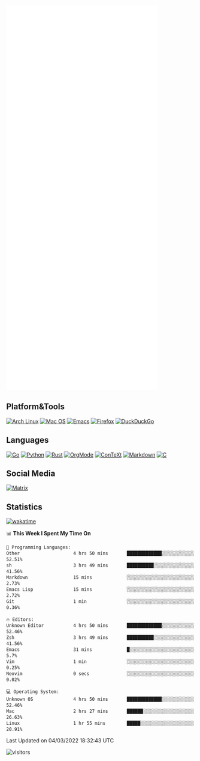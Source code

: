 ![Metrics](https://github.com/SteamedFish/SteamedFish/blob/master/github-metrics.svg)

## Platform&Tools

[![Arch Linux](https://img.shields.io/badge/ArchLinux-1793D1?logo=arch-linux&logoColor=fff&style=flat-square)](https://archlinux.org/)
[![Mac OS](https://img.shields.io/badge/MacOS-000000?style=flat-square&logo=macos&logoColor=F0F0F0)](https://www.apple.com/macos/)
[![Emacs](https://img.shields.io/badge/Emacs-%237F5AB6.svg?&style=flat-square&logo=gnu-emacs&logoColor=white)](https://www.gnu.org/software/emacs/)
[![Firefox](https://img.shields.io/badge/Firefox-FF7139?style=flat-square&logo=Firefox-Browser&logoColor=white)](https://firefox.com/)
[![DuckDuckGo](https://img.shields.io/badge/DuckDuckGo-DE5833?style=flat-square&logo=DuckDuckGo&logoColor=white)](https://duckduckgo.com/)

## Languages

[![Go](https://img.shields.io/badge/Golang-%2300ADD8.svg?style=flat-square&logo=go&logoColor=white)](https://golang.org/)
[![Python](https://img.shields.io/badge/Python-3670A0?style=flat-square&logo=python&logoColor=ffdd54)](https://www.python.org/)
[![Rust](https://img.shields.io/badge/Rust-%23000000.svg?style=flat-square&logo=rust&logoColor=white)](https://www.rust-lang.org/)
[![OrgMode](https://img.shields.io/badge/OrgMode-%23000000.svg?style=flat-square&logo=org&logoColor=white)](https://orgmode.org/)
[![ConTeXt](https://img.shields.io/badge/ConTeXt-%23008080.svg?style=flat-square&logo=latex&logoColor=white)](https://contextgarden.net/)
[![Markdown](https://img.shields.io/badge/MarkDown-%23000000.svg?style=flat-square&logo=markdown&logoColor=white)](https://daringfireball.net/projects/markdown/)
[![C](https://img.shields.io/badge/C-%2300599C.svg?style=flat-square&logo=c&logoColor=white)](https://www.iso.org/standard/74528.html)

## Social Media

[![Matrix](https://img.shields.io/badge/SteamedFish-2CA5E0?style=social&logo=matrix&logoColor=black)](https://matrix.to/#/@i:steamedfish.org)

## Statistics
[![wakatime](https://wakatime.com/badge/user/168280d6-fcf2-4b4f-ad3a-dc4612f35b38.svg)](https://wakatime.com/@168280d6-fcf2-4b4f-ad3a-dc4612f35b38)

<!--START_SECTION:waka-->
📊 **This Week I Spent My Time On** 

```text
💬 Programming Languages: 
Other                    4 hrs 50 mins       █████████████░░░░░░░░░░░░   52.51% 
sh                       3 hrs 49 mins       ██████████░░░░░░░░░░░░░░░   41.56% 
Markdown                 15 mins             ░░░░░░░░░░░░░░░░░░░░░░░░░   2.73% 
Emacs Lisp               15 mins             ░░░░░░░░░░░░░░░░░░░░░░░░░   2.72% 
Git                      1 min               ░░░░░░░░░░░░░░░░░░░░░░░░░   0.36%

🔥 Editors: 
Unknown Editor           4 hrs 50 mins       █████████████░░░░░░░░░░░░   52.46% 
Zsh                      3 hrs 49 mins       ██████████░░░░░░░░░░░░░░░   41.56% 
Emacs                    31 mins             █░░░░░░░░░░░░░░░░░░░░░░░░   5.7% 
Vim                      1 min               ░░░░░░░░░░░░░░░░░░░░░░░░░   0.25% 
Neovim                   0 secs              ░░░░░░░░░░░░░░░░░░░░░░░░░   0.02%

💻 Operating System: 
Unknown OS               4 hrs 50 mins       █████████████░░░░░░░░░░░░   52.46% 
Mac                      2 hrs 27 mins       ██████░░░░░░░░░░░░░░░░░░░   26.63% 
Linux                    1 hr 55 mins        █████░░░░░░░░░░░░░░░░░░░░   20.91%

```


 Last Updated on 04/03/2022 18:32:43 UTC
<!--END_SECTION:waka-->

![visitors](https://visitor-badge.laobi.icu/badge?page_id=SteamedFish.SteamedFish)
